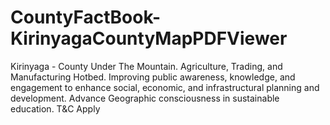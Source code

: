 # CountyFactBook-KirinyagaCountyMapPDFViewer
Kirinyaga - County Under The Mountain. Agriculture, Trading, and Manufacturing Hotbed.
Improving public awareness, knowledge, and engagement to enhance social, economic, and infrastructural planning and development.
Advance Geographic consciousness in sustainable education.
T&C Apply
